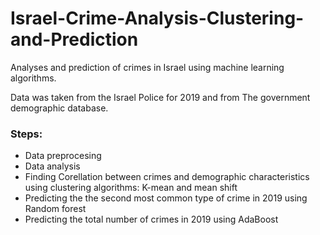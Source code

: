 # Israel-Crime-Analysis-Clustering-and-Prediction
Analyses and prediction of crimes in Israel using machine learning algorithms. 

Data was taken from the Israel Police for 2019 and from The government demographic database.

### Steps:
- Data preprocesing
- Data analysis 
- Finding Corellation between crimes and demographic characteristics using clustering algorithms: K-mean and mean shift
- Predicting the the second most common type of crime in 2019 using Random forest
- Predicting the total number of crimes in 2019 using AdaBoost


